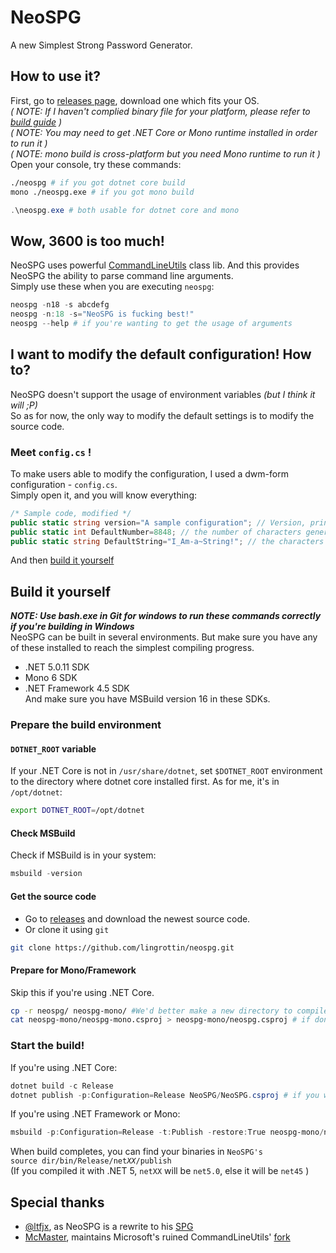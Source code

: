 # NeoSPG
A new Simplest Strong Password Generator.  

## How to use it?
First, go to [releases page](https://github.com/lingrottin/neospg/releases), download one which fits your OS.  
*( NOTE: If I haven't complied binary file for your platform, please refer to [build guide](/README.md#build-it-yourself) )*  
*( NOTE: You may need to get .NET Core or Mono runtime installed in order to run it )*  
*( NOTE: mono build is cross-platform but you need Mono runtime to run it )*  
Open your console, try these commands:
```bash
./neospg # if you got dotnet core build
mono ./neospg.exe # if you got mono build
```
```powershell
.\neospg.exe # both usable for dotnet core and mono
```

## Wow, 3600 is too much!
NeoSPG uses powerful [CommandLineUtils](https://github.com/natemcmaster/CommandLineUtils) class lib. And this provides NeoSPG the ability to parse command line arguments.  
Simply use these when you are executing `neospg`:
```powershell
neospg -n18 -s abcdefg
neospg -n:18 -s="NeoSPG is fucking best!"
neospg --help # if you're wanting to get the usage of arguments
```

## I want to modify the default configuration! How to?
NeoSPG doesn't support the usage of environment variables *(but I think it will ;P)*  
So as for now, the only way to modify the default settings is to modify the source code.
### Meet `config.cs` !
To make users able to modify the configuration, I used a dwm-form configuration - `config.cs`.  
Simply open it, and you will know everything:
```csharp
/* Sample code, modified */
public static string version="A sample configuration"; // Version, printed in "--help" and "--version"
public static int DefaultNumber=8848; // the number of characters generated when there's no "-n" option
public static string DefaultString="I_Am-a~String!"; // the characters to be chosen from
```
And then [build it yourself](/README.md#build-it-yourself)


## Build it yourself
***NOTE: Use bash.exe in Git for windows to run these commands correctly if you're building in Windows***  
NeoSPG can be built in several environments. But make sure you have any of these installed to reach the simplest compiling progress.  
* .NET 5.0.11 SDK 
* Mono 6 SDK
* .NET Framework 4.5 SDK  
And make sure you have MSBuild version 16 in these SDKs.  
### Prepare the build environment
#### `DOTNET_ROOT` variable
If your .NET Core is not in `/usr/share/dotnet`, set `$DOTNET_ROOT` environment to the directory where dotnet core installed first. As for me, it's in `/opt/dotnet`:
```bash
export DOTNET_ROOT=/opt/dotnet
```
#### Check MSBuild
Check if MSBuild is in your system:
```powershell
msbuild -version
```
#### Get the source code
* Go to [releases](https://github.com/lingrottin/neospg/releases) and download the newest source code.
* Or clone it using `git`
```bash
git clone https://github.com/lingrottin/neospg.git
```
#### Prepare for Mono/Framework
Skip this if you're using .NET Core.
```bash
cp -r neospg/ neospg-mono/ #We'd better make a new directory to compile it
cat neospg-mono/neospg-mono.csproj > neospg-mono/neospg.csproj # if don't do this, binary file will be named as "neospg-mono"
```

### Start the build!
If you're using .NET Core:
```powershell
dotnet build -c Release
dotnet publish -p:Configuration=Release NeoSPG/NeoSPG.csproj # if you want fewer files
```
If you're using .NET Framework or Mono:
```powershell
msbuild -p:Configuration=Release -t:Publish -restore:True neospg-mono/neospg.csproj
```
When build completes, you can find your binaries in <code>NeoSPG's source dir/bin/Release/net<i>XX</i>/publish</code>  
(If you compiled it with .NET 5, `netXX` will be `net5.0`, else it will be `net45` )

## Special thanks
* [@ltfjx](https://GitHub.com/ltfjx), as NeoSPG is a rewrite to his [SPG](https://GitHub.com/ltfjx/spg)
* [McMaster](https://github.com/natemcmaster), maintains Microsoft's ruined CommandLineUtils' [fork](https://github.com/natemcmaster/CommandLineUtils)

